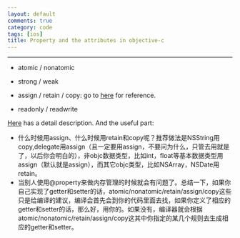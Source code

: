 ```yaml
---
layout: default
comments: true
category: code
tags: [ios]
title: Property and the attributes in objective-c
---
```

---

* atomic / nonatomic

* strong / weak

* assign / retain / copy: go to [here](http://blog.csdn.net/jiarusun000/article/details/6991249) for reference.

* readonly / readwrite

[Here](http://www.cnblogs.com/andyque/archive/2011/08/03/2125728.html) has a detail description. And the useful part:
 
* 什么时候用assign、什么时候用retain和copy呢？推荐做法是NSString用copy,delegate用assign（且一定要用assign，不要问为什么，只管去用就是了，以后你会明白的），非objc数据类型，比如int，float等基本数据类型用assign（默认就是assign），而其它objc类型，比如NSArray，NSDate用retain。
* 当别人使用@property来做内存管理的时候就会有问题了。总结一下，如果你自己实现了getter和setter的话，atomic/nonatomic/retain/assign/copy这些只是给编译的建议，编译会首先会到你的代码里面去找，如果你定义了相应的getter和setter的话，那么好，用你的。如果没有，编译器就会根据atomic/nonatomic/retain/assign/copy这其中你指定的某几个规则去生成相应的getter和setter。 
